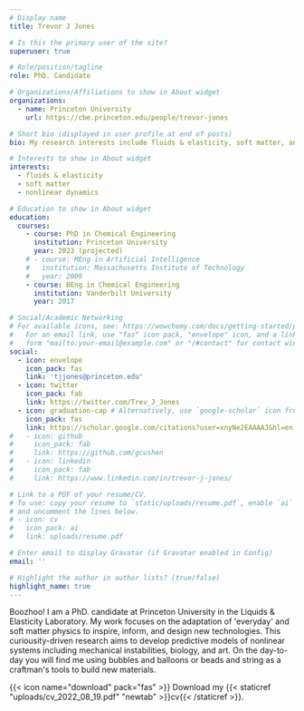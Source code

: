 ```yaml
---
# Display name
title: Trevor J Jones

# Is this the primary user of the site?
superuser: true

# Role/position/tagline
role: PhD. Candidate

# Organizations/Affiliations to show in About widget
organizations:
  - name: Princeton University
    url: https://cbe.princeton.edu/people/trevor-jones

# Short bio (displayed in user profile at end of posts)
bio: My research interests include fluids & elasticity, soft matter, and nonlinear dynamics.

# Interests to show in About widget
interests:
  - fluids & elasticity
  - soft matter
  - nonlinear dynamics

# Education to show in About widget
education:
  courses:
    - course: PhD in Chemical Engineering
      institution: Princeton University
      year: 2023 (projected)
    # - course: MEng in Artificial Intelligence
    #   institution: Massachusetts Institute of Technology
    #   year: 2009
    - course: BEng in Chemical Engineering
      institution: Vanderbilt University
      year: 2017

# Social/Academic Networking
# For available icons, see: https://wowchemy.com/docs/getting-started/page-builder/#icons
#   For an email link, use "fas" icon pack, "envelope" icon, and a link in the
#   form "mailto:your-email@example.com" or "/#contact" for contact widget.
social:
  - icon: envelope
    icon_pack: fas
    link: 'tjjones@princeton.edu'
  - icon: twitter
    icon_pack: fab
    link: https://twitter.com/Trev_J_Jones
  - icon: graduation-cap # Alternatively, use `google-scholar` icon from `ai` icon pack
    icon_pack: fas
    link: https://scholar.google.com/citations?user=xnyNe2EAAAAJ&hl=en
#   - icon: github
#     icon_pack: fab
#     link: https://github.com/gcushen
#   - icon: linkedin
#     icon_pack: fab
#     link: https://www.linkedin.com/in/trevor-j-jones/

# Link to a PDF of your resume/CV.
# To use: copy your resume to `static/uploads/resume.pdf`, enable `ai` icons in `params.toml`,
# and uncomment the lines below.
# - icon: cv
#   icon_pack: ai
#   link: uploads/resume.pdf

# Enter email to display Gravatar (if Gravatar enabled in Config)
email: ''

# Highlight the author in author lists? (true/false)
highlight_name: true
---
```


Boozhoo! 
I am a PhD. candidate at Princeton University in the Liquids & Elasticity Laboratory.
My work focuses on the adaptation of 'everyday' and soft matter physics to inspire, inform, and design new technologies. 
This curiousity-driven research aims to develop predictive models of nonlinear systems including mechanical instabilities, biology, and art.
On the day-to-day you will find me using bubbles and balloons or beads and string as a craftman's tools to build new materials.

{{< icon name="download" pack="fas" >}} Download my {{< staticref "uploads/cv_2022_08_19.pdf" "newtab" >}}cv{{< /staticref >}}.

